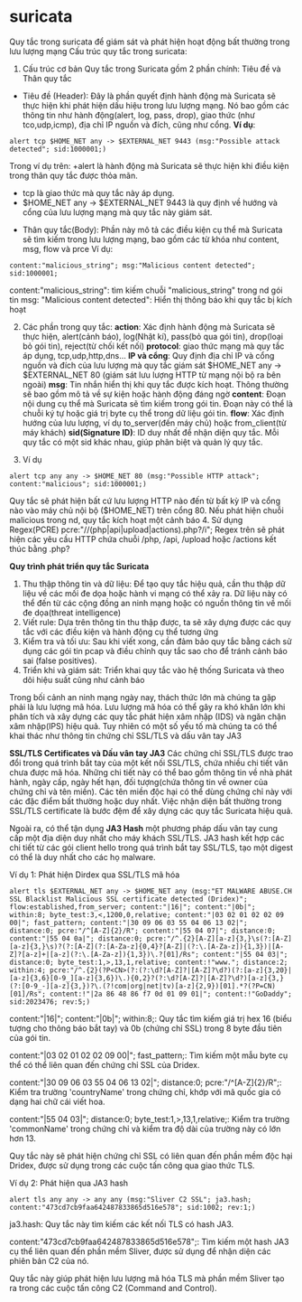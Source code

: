 # suricata

Quy tắc trong suricata để giám sát và phát hiện hoạt động bất thường trong lưu lượng mạng
Cấu trúc quy tắc trong suricata:
1. Cấu trúc cơ bản
Quy tắc trong Suricata gồm 2 phần chính: Tiêu đề và Thân quy tắc
- Tiêu đề (Header): Đây là phần quyết định hành động mà Suricata sẽ thực hiện khi phát hiện dấu hiệu trong lưu lượng mạng. Nó bao gồm các thông tin như hành động(alert, log, pass, drop), giao thức (như tco,udp,icmp), địa chỉ IP nguồn và đích, cũng như cổng.
**Ví dụ**:
```text
alert tcp $HOME_NET any -> $EXTERNAL_NET 9443 (msg:"Possible attack detected"; sid:1000001;)
```
Trong ví dụ trên:
+alert là hành động mà Suricata sẽ thực hiện khi điều kiện trong thân quy tắc được thỏa mãn.
+ tcp là giao thức mà quy tắc này áp dụng.
+ $HOME_NET any -> $EXTERNAL_NET 9443 là quy định về hướng và cổng của lưu lượng mạng mà quy tắc này giám sát.
- Thân quy tắc(Body): Phần này mô tả các điều kiện cụ thể mà Suricata sẽ tìm kiếm trong lưu lượng mạng, bao gồm các từ khóa như content, msg, flow và prce
Ví dụ:
```text
content:"malicious_string"; msg:"Malicious content detected"; sid:1000001;
```
content:"malicious_string": tìm kiếm chuỗi "malicious_string" trong nd gói tin
msg: "Malicious content detected": Hiển thị thông báo khi quy tắc bị kích hoạt

2. Các phần trong quy tắc:
**action**: Xác định hành động mà Suricata sẽ thực hiện, alert(cảnh báo), log(Nhật kí), pass(bỏ qua gói tin), drop(loại bỏ gói tin), reject(từ chối kết nối)
**protocol**: giao thức mạng mà quy tắc áp dụng, tcp,udp,http,dns...
**IP và cổng**: Quy định địa chỉ IP và cổng nguồn và đích của lưu lượng mà quy tắc giám sát
$HOME_NET any -> $EXTERNAL_NET 80 (giám sát lưu lượng HTTP từ mạng nội bộ ra bên ngoài)
**msg**: Tin nhắn hiển thị khi quy tắc được kích hoạt. Thông thường sẽ bao gồm mô tả về sự kiện hoặc hành động đáng ngờ
**content**: Đoạn nội dung cụ thể mà Suricata sẽ tìm kiếm trong gói tin. Đoạn này có thể là chuỗi ký tự hoặc giá trị byte cụ thể trong dữ liệu gói tin.
**flow**: Xác định hướng của lưu lượng, ví dụ to_server(đến máy chủ) hoặc from_client(từ máy khách)
**sid(Signature ID)**: ID duy nhất để nhận diện quy tắc. Mỗi quy tắc có một sid khác nhau, giúp phân biệt và quản lý quy tắc.

3. Ví dụ
```
alert tcp any any -> $HOME_NET 80 (msg:"Possible HTTP attack"; content:"malicious"; sid:1000001;)
```
Quy tắc sẽ phát hiện bất cứ lưu lượng HTTP nào đến từ bất kỳ IP và cổng nào vào máy chủ nội bộ ($HOME_NET) trên cổng 80. Nếu phát hiện chuỗi malicious trong nd, quy tắc kích hoạt một cảnh báo
4. Sử dụng Regex(PCRE)
pcre:"/\/(php|api|upload|actions)\.php\?/i";
Regex trên sẽ phát hiện các yêu cầu HTTP chứa chuỗi /php, /api, /upload hoặc /actions kết thúc bằng .php?

**Quy trình phát triển quy tắc Suricata**
1. Thu thập thông tin và dữ liệu: Để tạo quy tắc hiệu quả, cần thu thập dữ liệu về các mối đe dọa hoặc hành vi mạng có thể xảy ra. Dữ liệu này có thể đến từ các cộng đồng an ninh mạng hoặc có nguồn thông tin về mối đe dọa(threat intelligence)
2. Viết rule: Dựa trên thông tin thu thập được, ta sẽ xây dựng được các quy tắc với các điều kiện và hành động cụ thể tương ứng
3. Kiểm tra và tối ưu: Sau khi viết xong, cần đảm bảo quy tắc bằng cách sử dụng các gói tin pcap và điều chỉnh quy tắc sao cho để tránh cảnh báo sai (false positives).
4. Triển khi và giám sát: Triển khai quy tắc vào hệ thống Suricata và theo dõi hiệu suất cũng như cảnh báo

Trong bối cảnh an ninh mạng ngày nay, thách thức lớn mà chúng ta gặp phải là lưu lượng mã hóa. Lưu lượng mã hóa có thể gây ra khó khăn lớn khi phân tích và xây dựng các quy tắc phát hiện xâm nhập (IDS) và ngăn chặn xâm nhập(IPS) hiệu quả. Tuy nhiên có một số yếu tố mà chúng ta có thể khai thác như thông tin chứng chỉ SSL/TLS và dấu vân tay JA3

**SSL/TLS Certificates và Dấu vân tay JA3**
Các chứng chỉ SSL/TLS được trao đổi trong quá trình bắt tay của một kết nối SSL/TLS, chứa nhiều chi tiết vân chưa được mã hóa. Những chi tiết này có thể bao gồm thông tin về nhà phát hành, ngày cấp, ngày hết hạn, đối tượng(chứa thông tin về owner của chứng chỉ và tên miền). Các tên miền độc hại có thể dùng chứng chỉ này với các đặc điểm bất thường hoặc duy nhất. Việc nhận diện bất thường trong SSL/TLS certificate là bước đệm để xây dựng các quy tắc Suricata hiệu quả.

Ngoài ra, có thể tận dụng **JA3 Hash** một phương pháp dấu vân tay cung cấp một địa diện duy nhất cho máy khách SSL/TLS. JA3 hash kết hợp các chi tiết từ các gói client hello trong quá trình bắt tay SSL/TLS, tạo một digest có thể là duy nhất cho các họ malware. 

Ví dụ 1: Phát hiện Dirdex qua SSL/TLS mã hóa
```
alert tls $EXTERNAL_NET any -> $HOME_NET any (msg:"ET MALWARE ABUSE.CH SSL Blacklist Malicious SSL certificate detected (Dridex)"; flow:established,from_server; content:"|16|"; content:"|0b|"; within:8; byte_test:3,<,1200,0,relative; content:"|03 02 01 02 02 09 00|"; fast_pattern; content:"|30 09 06 03 55 04 06 13 02|"; distance:0; pcre:"/^[A-Z]{2}/R"; content:"|55 04 07|"; distance:0; content:"|55 04 0a|"; distance:0; pcre:"/^.{2}[A-Z][a-z]{3,}\s(?:[A-Z][a-z]{3,}\s)?(?:[A-Z](?:[A-Za-z]{0,4}?[A-Z]|(?:\.[A-Za-z]){1,3})|[A-Z]?[a-z]+|[a-z](?:\.[A-Za-z]){1,3})\.?[01]/Rs"; content:"|55 04 03|"; distance:0; byte_test:1,>,13,1,relative; content:!"www."; distance:2; within:4; pcre:"/^.{2}(?P<CN>(?:(?:\d?[A-Z]?|[A-Z]?\d?)(?:[a-z]{3,20}|[a-z]{3,6}[0-9_][a-z]{3,6})\.){0,2}?(?:\d?[A-Z]?|[A-Z]?\d?)[a-z]{3,}(?:[0-9_-][a-z]{3,})?\.(?!com|org|net|tv)[a-z]{2,9})[01].*?(?P=CN)[01]/Rs"; content:!"|2a 86 48 86 f7 0d 01 09 01|"; content:!"GoDaddy"; sid:2023476; rev:5;)
```
content:"|16|"; content:"|0b|"; within:8;: Quy tắc tìm kiếm giá trị hex 16 (biểu tượng cho thông báo bắt tay) và 0b (chứng chỉ SSL) trong 8 byte đầu tiên của gói tin.

content:"|03 02 01 02 02 09 00|"; fast_pattern;: Tìm kiếm một mẫu byte cụ thể có thể liên quan đến chứng chỉ SSL của Dridex.

content:"|30 09 06 03 55 04 06 13 02|"; distance:0; pcre:"/^[A-Z]{2}/R";: Kiểm tra trường 'countryName' trong chứng chỉ, khớp với mã quốc gia có dạng hai chữ cái viết hoa.

content:"|55 04 03|"; distance:0; byte_test:1,>,13,1,relative;: Kiểm tra trường 'commonName' trong chứng chỉ và kiểm tra độ dài của trường này có lớn hơn 13.

Quy tắc này sẽ phát hiện chứng chỉ SSL có liên quan đến phần mềm độc hại Dridex, được sử dụng trong các cuộc tấn công qua giao thức TLS.

Ví dụ 2: Phát hiện qua JA3 hash
```
alert tls any any -> any any (msg:"Sliver C2 SSL"; ja3.hash; content:"473cd7cb9faa642487833865d516e578"; sid:1002; rev:1;)
```
ja3.hash: Quy tắc này tìm kiếm các kết nối TLS có hash JA3.

content:"473cd7cb9faa642487833865d516e578";: Tìm kiếm một hash JA3 cụ thể liên quan đến phần mềm Sliver, được sử dụng để nhận diện các phiên bản C2 của nó.

Quy tắc này giúp phát hiện lưu lượng mã hóa TLS mà phần mềm Sliver tạo ra trong các cuộc tấn công C2 (Command and Control).